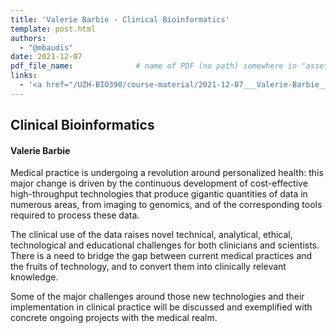 ```yaml
---
title: 'Valerie Barbie - Clinical Bioinformatics'
template: post.html
authors:
  - "@mbaudis"
date: 2021-12-07
pdf_file_name: 				# name of PDF (no path) somewhere in "assets"; auto-linked
links:
  - '<a href="/UZH-BIO390/course-material/2021-12-07___Valerie-Barbie__Clinical-Bioinformatics__UZH-BIO390-HS21-lecture-12.pdf" target="_blank">[2021 lecture slides]</a>'
---
```


## Clinical Bioinformatics
#### Valerie Barbie

Medical practice is undergoing a revolution around personalized health: this major change is driven by the continuous development of cost-effective high-throughput technologies that produce gigantic quantities of data in numerous areas, from imaging to genomics, and of the corresponding tools required to process these data.

<!--more-->

The clinical use of the data raises novel technical, analytical, ethical, technological and educational challenges for both clinicians and scientists. There is a need to bridge the gap between current medical practices and the fruits of technology, and to convert them into clinically relevant knowledge.

Some of the major challenges around those new technologies and their implementation in clinical practice will be discussed and exemplified with concrete ongoing projects with the medical realm.
